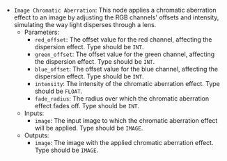 - `Image Chromatic Aberration`: This node applies a chromatic aberration effect to an image by adjusting the RGB channels' offsets and intensity, simulating the way light disperses through a lens.
    - Parameters:
        - `red_offset`: The offset value for the red channel, affecting the dispersion effect. Type should be `INT`.
        - `green_offset`: The offset value for the green channel, affecting the dispersion effect. Type should be `INT`.
        - `blue_offset`: The offset value for the blue channel, affecting the dispersion effect. Type should be `INT`.
        - `intensity`: The intensity of the chromatic aberration effect. Type should be `FLOAT`.
        - `fade_radius`: The radius over which the chromatic aberration effect fades off. Type should be `INT`.
    - Inputs:
        - `image`: The input image to which the chromatic aberration effect will be applied. Type should be `IMAGE`.
    - Outputs:
        - `image`: The image with the applied chromatic aberration effect. Type should be `IMAGE`.
